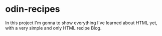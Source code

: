 # odin-recipes
In this project I'm gonna to show everything I've learned about HTML yet, with a very simple and only HTML recipe Blog.